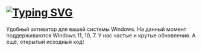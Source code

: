 # [![Typing SVG](https://readme-typing-svg.demolab.com?font=Geist+Mono&pause=1000&color=1200F7&width=465&height=40&lines=NyaActivator;Windows+11;Windows+10;Windows+7)](https://https://github.com/Slavikminer/NyaActivator)
Удобный активатор для вашей системы Windows. На данный момент поддерживаются Windows 11, 10, 7.
У нас частые и крутые обновления.
А ещё, открытый исходный код!
